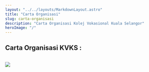 ```yaml
---
layout: "../../layouts/MarkdownLayout.astro"
title: "Carta Organisasi"
slug: carta-organisasi
description: "Carta Organisasi Kolej Vokasional Kuala Selangor"
heroImage: "/"
---
```


## Carta Organisasi KVKS :
<br>
<img src="/info/carta-org.png" />
